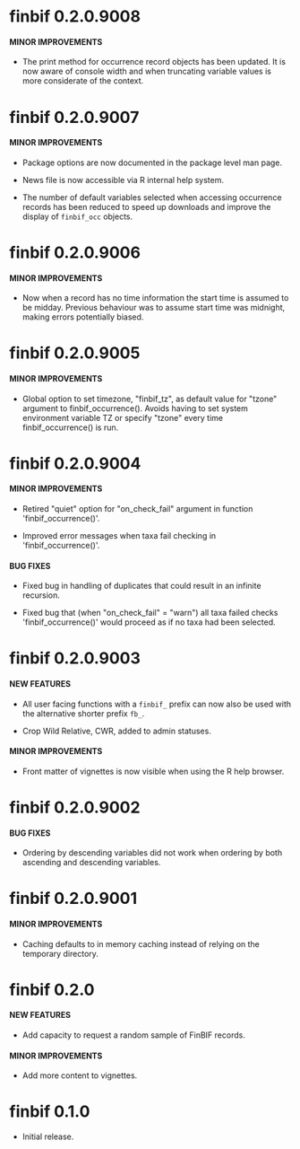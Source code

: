 # finbif 0.2.0.9008

#### MINOR IMPROVEMENTS

  - The print method for occurrence record objects has been updated. It
    is now aware of console width and when truncating variable values is
    more considerate of the context.

# finbif 0.2.0.9007

#### MINOR IMPROVEMENTS

  - Package options are now documented in the package level man page.

  - News file is now accessible via R internal help system.

  - The number of default variables selected when accessing occurrence
    records has been reduced to speed up downloads and improve the
    display of `finbif_occ` objects.

# finbif 0.2.0.9006

#### MINOR IMPROVEMENTS

  - Now when a record has no time information the start time is assumed
    to be midday. Previous behaviour was to assume start time was
    midnight, making errors potentially biased.

# finbif 0.2.0.9005

#### MINOR IMPROVEMENTS

  - Global option to set timezone, "finbif\_tz", as default value for
    "tzone" argument to finbif\_occurrence(). Avoids having to set
    system environment variable TZ or specify "tzone" every time
    finbif\_occurrence() is run.

# finbif 0.2.0.9004

#### MINOR IMPROVEMENTS

  - Retired "quiet" option for "on\_check\_fail" argument in function
    'finbif\_occurrence()'.

  - Improved error messages when taxa fail checking in
    'finbif\_occurrence()'.

#### BUG FIXES

  - Fixed bug in handling of duplicates that could result in an infinite
    recursion.

  - Fixed bug that (when "on\_check\_fail" = "warn") all taxa failed
    checks 'finbif\_occurrence()' would proceed as if no taxa had been
    selected.

# finbif 0.2.0.9003

#### NEW FEATURES

  - All user facing functions with a `finbif_` prefix can now also be
    used with the alternative shorter prefix `fb_`.

  - Crop Wild Relative, CWR, added to admin statuses.

#### MINOR IMPROVEMENTS

  - Front matter of vignettes is now visible when using the R help
    browser.

# finbif 0.2.0.9002

#### BUG FIXES

  - Ordering by descending variables did not work when ordering by both
    ascending and descending variables.

# finbif 0.2.0.9001

#### MINOR IMPROVEMENTS

  - Caching defaults to in memory caching instead of relying on the
    temporary directory.

# finbif 0.2.0

#### NEW FEATURES

  - Add capacity to request a random sample of FinBIF records.

#### MINOR IMPROVEMENTS

  - Add more content to vignettes.

# finbif 0.1.0

  - Initial release.
